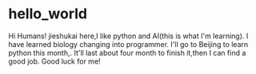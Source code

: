 # hello_world
Hi Humans!
jieshukai here,I like python and AI(this is what I'm learning).
I have learned biology changing into programmer.
I'll go to Beijing to learn python this month,.
It'll last about four month to finish it,then I can find a good job.
Good luck for me!
